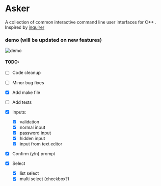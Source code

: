 # Asker

A collection of common interactive command line user interfaces for C++ . Inspired by [inquirer](https://www.npmjs.com/package/inquirer)

### demo (will be updated on new features)

![demo](https://raw.githubusercontent.com/souvikinator/asker/master/assets/demo.gif)

#### TODO:

- [ ] Code cleanup
- [ ] Minor bug fixes
- [x] Add make file
- [ ] Add tests

- [x] Inputs:

  - [x] validation
  - [x] normal input
  - [x] password input
  - [x] hidden input
  - [x] input from text editor

- [x] Confirm (y/n) prompt

- [x] Select
  - [x] list select
  - [x] multi select (checkbox?)
